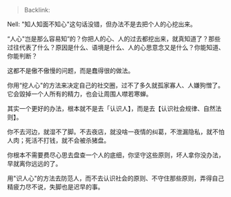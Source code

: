 > Backlink: 

Nell: "知人知面不知心"这句话没错，但办法不是去把个人的心挖出来。

“人心"岂是那么容易知”的？你把人的心、人的过去都挖出来，就真知道了？那些过往代表了什么？原因是什么、语境是什么、人的心思意念又是什么？你能知道、你能判断？

这都不是傲不傲慢的问题，而是蠢得很的做法。

你用“挖人心"的方法来决定自己的社交圈，过不了多久就孤家寡人、人嫌狗憎了。它会毀掉一个人所有的精力，也会让周围人噤若寒蝉。

其实一个更好的办法，根本就不是去「认识人】，而是去【认识社会规律、自然法则】。

你不去河边，就湿不了脚。不去夜店，就没啥一夜情的纠葛，不泄漏隐私，就不怕人肉；死活不打钱，就不会被杀猪盘。

你根本不需要费尽心思去盘查一个人的底细，你坚守这些原则，坏人拿你没办法，早就离你远远的了。

用"识人心"的方法去防范人，而不去认识社会的原则、不守住那些原则，弄得自己精疲力尽不说，失脚也是迟早的事。
